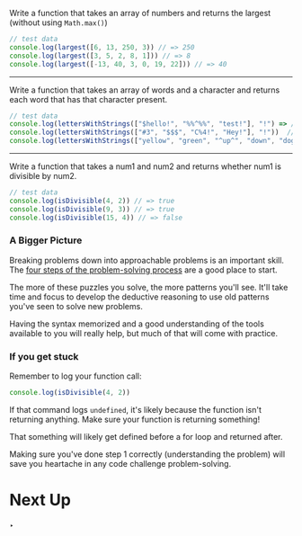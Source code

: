 

Write a function that takes an array of numbers and returns the largest (without using `Math.max()`)

```jsx
// test data
console.log(largest([6, 13, 250, 3)) // => 250
console.log(largest([3, 5, 2, 8, 1])) // => 8
console.log(largest([-13, 40, 3, 0, 19, 22])) // => 40
```

---

Write a function that takes an array of words and a character and returns each word that has that character present.

```jsx
// test data
console.log(lettersWithStrings(["$hello!", "%%^%%", "test!"], "!") => // => ["$hello!", "test!"]
console.log(lettersWithStrings(["#3", "$$$", "C%4!", "Hey!"], "!"))  // => ["C%4!", "Hey!"]
console.log(lettersWithStrings(["yellow", "green", "^up^", "down", "dog"], "h"))  // => []
```

---

Write a function that takes a num1 and num2 and returns whether num1 is divisible by num2.

```jsx
// test data
console.log(isDivisible(4, 2)) // => true
console.log(isDivisible(9, 3)) // => true
console.log(isDivisible(15, 4)) // => false

```

### **A Bigger Picture**

Breaking problems down into approachable problems is an important skill. The [four steps of the problem-solving process](https://coursework.vschool.io/problem-solving/) are a good place to start.

The more of these puzzles you solve, the more patterns you'll see. It'll take time and focus to develop the deductive reasoning to use old patterns you've seen to solve new problems.

Having the syntax memorized and a good understanding of the tools available to you will really help, but much of that will come with practice.

### **If you get stuck**

Remember to log your function call:

```jsx
console.log(isDivisible(4, 2))

```

If that command logs `undefined`, it's likely because the function isn't returning anything. Make sure your function is returning something!

That something will likely get defined before a for loop and returned after.

Making sure you've done step 1 correctly (understanding the problem) will save you heartache in any code challenge problem-solving.

# Next Up

‣